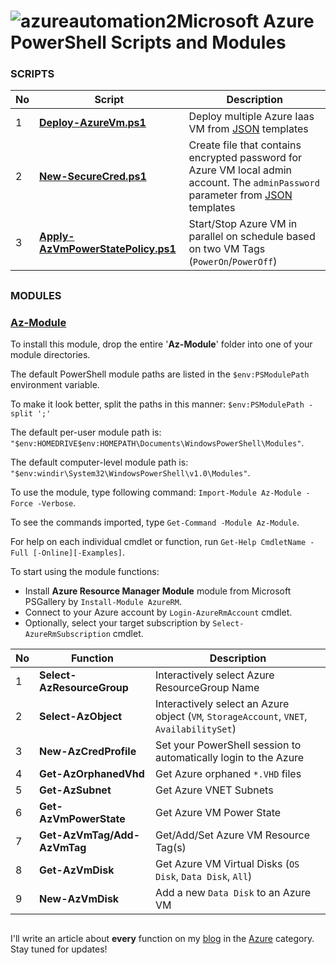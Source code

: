 # ![azureautomation2](https://cloud.githubusercontent.com/assets/6964549/17082193/9aade278-517d-11e6-8db1-1f04fb786e81.png)Microsoft Azure PowerShell Scripts and Modules

### SCRIPTS

|No|Script|Description|
|----|----|----|
|1|[<b>Deploy-AzureVm.ps1</b>](https://github.com/rgel/Azure/blob/master/Deploy-AzureVm.ps1)|Deploy multiple Azure Iaas VM from [JSON](https://github.com/rgel/Azure/tree/master/JSON) templates|
|2|[<b>New-SecureCred.ps1</b>](https://github.com/rgel/Azure/blob/master/New-SecureCred.ps1)|Create file that contains encrypted password for Azure VM local admin account. The `adminPassword` parameter from [JSON](https://github.com/rgel/Azure/tree/master/JSON) templates|
|3|[<b>Apply-AzVmPowerStatePolicy.ps1</b>](https://github.com/rgel/Azure/blob/master/Apply-AzVmPowerStatePolicy.ps1)|Start/Stop Azure VM in parallel on schedule based on two VM Tags (`PowerOn`/`PowerOff`)|

##
### MODULES

### [<ins>Az-Module</ins>](https://github.com/rgel/Azure/tree/master/Az-Module)

To install this module, drop the entire '<b>Az-Module</b>' folder into one of your module directories.

The default PowerShell module paths are listed in the `$env:PSModulePath` environment variable.

To make it look better, split the paths in this manner: `$env:PSModulePath -split ';'`

The default per-user module path is: `"$env:HOMEDRIVE$env:HOMEPATH\Documents\WindowsPowerShell\Modules"`.

The default computer-level module path is: `"$env:windir\System32\WindowsPowerShell\v1.0\Modules"`.

To use the module, type following command: `Import-Module Az-Module -Force -Verbose`.

To see the commands imported, type `Get-Command -Module Az-Module`.

For help on each individual cmdlet or function, run `Get-Help CmdletName -Full [-Online][-Examples]`.

To start using the module functions:

+ Install <b>Azure Resource Manager Module</b> module from Microsoft PSGallery by `Install-Module AzureRM`.
+ Connect to your Azure account by `Login-AzureRmAccount` cmdlet.
+ Optionally, select your target subscription by `Select-AzureRmSubscription` cmdlet.

|No|Function|Description|
|----|----|----|
|1|<b>Select-AzResourceGroup</b>|Interactively select Azure ResourceGroup Name|
|2|<b>Select-AzObject</b>|Interactively select an Azure object (`VM`, `StorageAccount`, `VNET`, `AvailabilitySet`)|
|3|<b>New-AzCredProfile</b>|Set your PowerShell session to automatically login to the Azure|
|4|<b>Get-AzOrphanedVhd</b>|Get Azure orphaned `*.VHD` files|
|5|<b>Get-AzSubnet</b>|Get Azure VNET Subnets|
|6|<b>Get-AzVmPowerState</b>|Get Azure VM Power State|
|7|<b>Get-AzVmTag/Add-AzVmTag</b>|Get/Add/Set Azure VM Resource Tag(s)|
|8|<b>Get-AzVmDisk</b>|Get Azure VM Virtual Disks (`OS Disk`, `Data Disk`, `All`)|
|9|<b>New-AzVmDisk</b>|Add a new `Data Disk` to an Azure VM|

##
I'll write an article about <b>every</b> function on my [blog](https://ps1code.com/) in the [Azure](https://ps1code.com/category/powershell/azure/) category. Stay tuned for updates!

